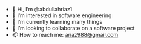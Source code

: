 - 👋 Hi, I’m @abdullahriaz1
- 👀 I’m interested in software engineering
- 🌱 I’m currently learning many things
- 💞️ I’m looking to collaborate on a software project
- 📫 How to reach me: ariaz988@gmail.com

<!---
abdullahriaz1/abdullahriaz1 is a ✨ special ✨ repository because its `README.md` (this file) appears on your GitHub profile.
You can click the Preview link to take a look at your changes.
--->
